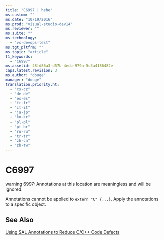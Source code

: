 ```yaml
---
title: "C6997 | hehe"
ms.custom: ""
ms.date: "10/19/2016"
ms.prod: "visual-studio-dev14"
ms.reviewer: ""
ms.suite: ""
ms.technology: 
  - "vs-devops-test"
ms.tgt_pltfrm: ""
ms.topic: "article"
f1_keywords: 
  - "C6997"
ms.assetid: 48fd86a3-d57b-4ecb-979a-5d3a4186482e
caps.latest.revision: 3
ms.author: "douge"
manager: "douge"
translation.priority.ht: 
  - "cs-cz"
  - "de-de"
  - "es-es"
  - "fr-fr"
  - "it-it"
  - "ja-jp"
  - "ko-kr"
  - "pl-pl"
  - "pt-br"
  - "ru-ru"
  - "tr-tr"
  - "zh-cn"
  - "zh-tw"
---
```

# C6997
warning 6997: Annotations at this location are meaningless and will be ignored.  
  
 Annotations cannot be applied to `extern "C" {...}`. Apply the annotations to a specific object.  
  
## See Also  
 [Using SAL Annotations to Reduce C/C++ Code Defects](../code-quality/using-sal-annotations-to-reduce-c-c---code-defects.md)